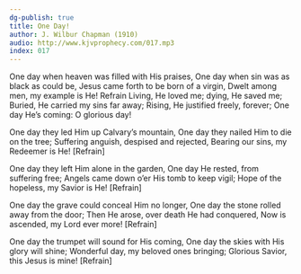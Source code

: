 ```yaml
---
dg-publish: true
title: One Day!
author: J. Wilbur Chapman (1910)
audio: http://www.kjvprophecy.com/017.mp3
index: 017
---
```


One day when heaven was filled with His praises,
One day when sin was as black as could be,
Jesus came forth to be born of a virgin,
Dwelt among men, my example is He!
Refrain
Living, He loved me; dying, He saved me;
Buried, He carried my sins far away;
Rising, He justified freely, forever;
One day He’s coming: O glorious day!

One day they led Him up Calvary’s mountain,
One day they nailed Him to die on the tree;
Suffering anguish, despised and rejected,
Bearing our sins, my Redeemer is He! [Refrain]

One day they left Him alone in the garden,
One day He rested, from suffering free;
Angels came down o’er His tomb to keep vigil;
Hope of the hopeless, my Savior is He! [Refrain]

One day the grave could conceal Him no longer,
One day the stone rolled away from the door;
Then He arose, over death He had conquered,
Now is ascended, my Lord ever more! [Refrain]

One day the trumpet will sound for His coming,
One day the skies with His glory will shine;
Wonderful day, my beloved ones bringing;
Glorious Savior, this Jesus is mine! [Refrain]